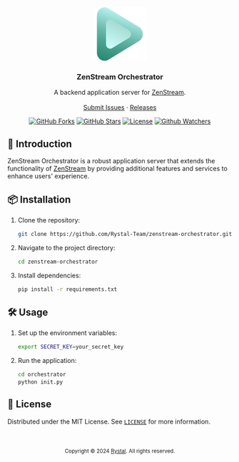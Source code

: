<div align="center">
  <a href="./assets/icons/icon.png">
    <img src="./assets/icons/icon.png" alt="Logo" width="120" height="120">
  </a>
  <h3 align="center">ZenStream Orchestrator</h3>
  <p align="center">
    A backend application server for <a href="https://github.com/Rystal-Team/zenstream-orchestrator">ZenStream</a>.
    <br />
    <br />  
    <a href="https://github.com/Rystal-Team/zenstream-orchestrator/issues">Submit Issues</a>
    · 
    <a href="https://github.com/Rystal-Team/zenstream-orchestrator/releases">Releases</a>
  </p>
</div>

<div align="center">

[![GitHub Forks](https://img.shields.io/github/forks/Rystal-Team/zenstream-orchestrator.svg?style=for-the-badge)](https://github.com/Rystal-Team/zenstream-orchestrator)
[![GitHub Stars](https://img.shields.io/github/stars/Rystal-Team/zenstream-orchestrator.svg?style=for-the-badge)](https://github.com/Rystal-Team/zenstream-orchestrator)
[![License](https://img.shields.io/github/license/Rystal-Team/zenstream-orchestrator.svg?style=for-the-badge)](https://github.com/Rystal-Team/zenstream-orchestrator/blob/main/LICENSE)
[![Github Watchers](https://img.shields.io/github/watchers/Rystal-Team/zenstream-orchestrator.svg?style=for-the-badge)](https://github.com/Rystal-Team/zenstream-orchestrator)

</div>

## 🚀 Introduction

ZenStream Orchestrator is a robust application server that extends the functionality of [ZenStream](https://github.com/Rystal-Team/zenstream-orchestrator) by providing additional features and services to enhance users' experience.

## 📦 Installation

1. Clone the repository:
   ```sh
   git clone https://github.com/Rystal-Team/zenstream-orchestrator.git
   ```
2. Navigate to the project directory:
   ```sh
   cd zenstream-orchestrator
   ```
3. Install dependencies:
   ```sh
   pip install -r requirements.txt
   ```

## 🛠️ Usage

1. Set up the environment variables:
   ```sh
   export SECRET_KEY=your_secret_key
   ```
2. Run the application:
   ```sh
   cd orchestrator
   python init.py
   ```

## 📜 License

Distributed under the MIT License. See [`LICENSE`](/LICENSE) for more information.
<br>
<br>
<br>
<div align="center">
	<p><small>Copyright © 2024 <a href="https://rystal.net">Rystal</a>. All rights reserved.</small></p>
</div>